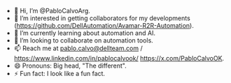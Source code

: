 - 👋 Hi, I’m @PabloCalvoArg.
- 👀 I’m interested in getting collaborators for my developments (https://github.com/DellAutomation/Avamar-R2R-Automation).
- 🌱 I’m currently learning about automation and AI.
- 💞️ I’m looking to collaborate on automation tools.
- 📫 Reach me at pablo.calvo@dellteam.com / https://www.linkedin.com/in/pablocalvook/ https://x.com/PabloCalvoOK.
- 😄 Pronouns: Big head, "The different".
- ⚡ Fun fact: I look like a fun fact.

<!---
PabloCalvoArg/PabloCalvoArg is a ✨ special ✨ repository because its `README.md` (this file) appears on your GitHub profile.
You can click the Preview link to take a look at your changes.
--->
